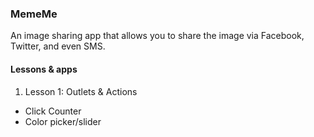 ### MemeMe

An image sharing app that allows you to share the image via Facebook, Twitter, and even SMS.

#### Lessons & apps
1. Lesson 1: Outlets & Actions
 * Click Counter
 * Color picker/slider
